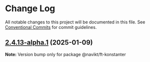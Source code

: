 # Change Log

All notable changes to this project will be documented in this file.
See [Conventional Commits](https://conventionalcommits.org) for commit guidelines.

## [2.4.13-alpha.1](https://github.com/navikt/ft-frontend-saksbehandling/compare/@navikt/ft-konstanter@2.4.13-alpha.0...@navikt/ft-konstanter@2.4.13-alpha.1) (2025-01-09)

**Note:** Version bump only for package @navikt/ft-konstanter
